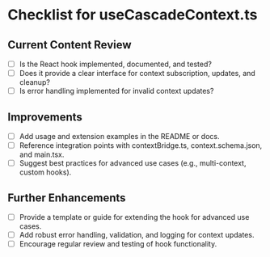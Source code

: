 # Checklist for useCascadeContext.ts

## Current Content Review

- [ ] Is the React hook implemented, documented, and tested?
- [ ] Does it provide a clear interface for context subscription, updates, and cleanup?
- [ ] Is error handling implemented for invalid context updates?

## Improvements

- [ ] Add usage and extension examples in the README or docs.
- [ ] Reference integration points with contextBridge.ts, context.schema.json, and main.tsx.
- [ ] Suggest best practices for advanced use cases (e.g., multi-context, custom hooks).

## Further Enhancements

- [ ] Provide a template or guide for extending the hook for advanced use cases.
- [ ] Add robust error handling, validation, and logging for context updates.
- [ ] Encourage regular review and testing of hook functionality.
